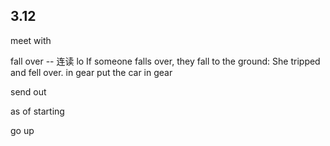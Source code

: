 ## 3.12
meet with

fall over -- 连读 lo
If someone falls over, they fall to the ground:
She tripped and fell over.
in gear 
put the car in gear 

send out

as of
starting

go up

<!--stackedit_data:
eyJoaXN0b3J5IjpbLTc0NTE4MjM4MywtMTY1MTI0NzU1LC0zMT
Y1NDYzOTcsLTEzNTEwMzk0MDFdfQ==
-->